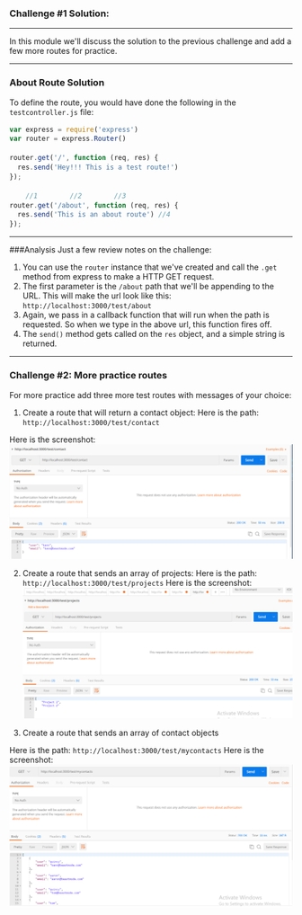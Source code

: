 ### Challenge #1 Solution:
---
In this module we'll discuss the solution to the previous challenge and add a few more routes for practice.

<hr />

### About Route Solution
To define the route, you would have done the following in the `testcontroller.js` file:

```js
var express = require('express')
var router = express.Router()

router.get('/', function (req, res) {
  res.send('Hey!!! This is a test route!')
});

    //1        //2        //3
router.get('/about', function (req, res) {
  res.send('This is an about route') //4
});
```

<hr />

###Analysis
Just a few review notes on the challenge:
1. You can use the `router` instance that we've created and call the `.get` method from express to make a HTTP GET request.
2. The first parameter is the `/about` path that we'll be appending to the URL. This will make the url look like this:
`http://localhost:3000/test/about`
3. Again, we pass in a callback function that will run when the path is requested. So when we type in the above url, this function fires off.
4. The `send()` method gets called on the `res` object, and a simple string is returned. 

<hr />

### Challenge #2: More practice routes
For more practice add three more test routes with messages of your choice: 
1. Create a route that will return a contact object:
Here is the path: `http://localhost:3000/test/contact`

Here is the screenshot:
![screenshot](assets/03-contact.PNG)

2. Create a route that sends an array of projects: 
Here is the path: `http://localhost:3000/test/projects`
Here is the screenshot:
![screenshot](assets/04-projects.PNG)

3. Create a route that sends an array of contact objects

Here is the path: `http://localhost:3000/test/mycontacts`
Here is the screenshot: 
![screenshot](assets/05-mycontacts.PNG)

